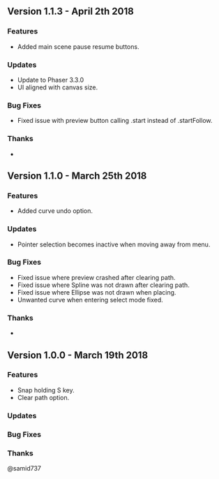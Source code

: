 ## Version 1.1.3 - April 2th 2018

### Features

- Added main scene pause resume buttons.

### Updates

- Update to Phaser 3.3.0
- UI aligned with canvas size.

### Bug Fixes

- Fixed issue with preview button calling .start instead of .startFollow.

### Thanks

-

## Version 1.1.0 - March 25th 2018

### Features

- Added curve undo option.

### Updates

- Pointer selection becomes inactive when moving away from menu.

### Bug Fixes

- Fixed issue where preview crashed after clearing path.
- Fixed issue where Spline was not drawn after clearing path.
- Fixed issue where Ellipse was not drawn when placing.
- Unwanted curve when entering select mode fixed.

### Thanks

-

## Version 1.0.0 - March 19th 2018

### Features

* Snap holding S key.
* Clear path option.

### Updates

### Bug Fixes

### Thanks

@samid737